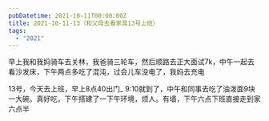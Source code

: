 ```yaml
---
pubDatetime: 2021-10-11T00:00:00Z
title: 2021-10-11-13（和父母去看家具13号上班）
tags:
  - "2021"
---
```


早上我和我妈骑车去关林，我爸骑三轮车，然后顺路去正大面试7k，中午一起去看沙发床，下午两点多吃了混沌，过会儿车没电了，我妈去充电

13号，今天去上班，早上8点40出门_
9:10就到了，中午和同事去吃了油泼面9块一大碗。真好吃，下午搭建了一下午环境，烦人。有墙，下午六点下班直接走到家六点半

